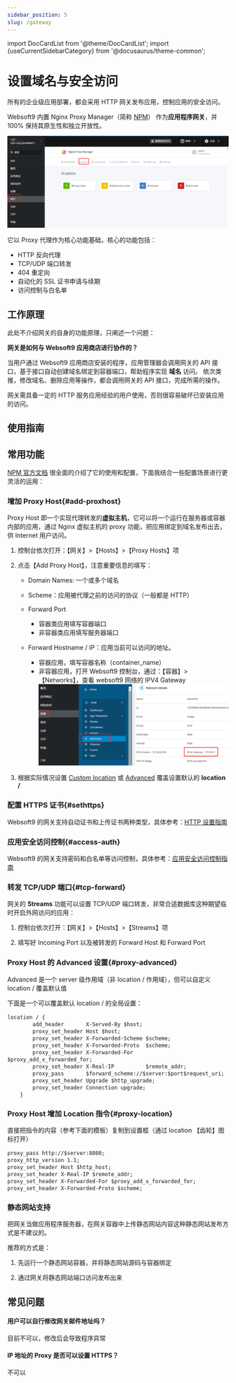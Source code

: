 ```yaml
---
sidebar_position: 5
slug: /gateway
---
```


import DocCardList from '@theme/DocCardList';
import {useCurrentSidebarCategory} from '@docusaurus/theme-common';

# 设置域名与安全访问

所有的企业级应用部署，都会采用 HTTP 网关发布应用，控制应用的安全访问。   

Websoft9 内置 Nginx Proxy Manager（简称 [NPM](https://nginxproxymanager.com/guide/)） 作为**应用程序网关**，并 100% 保持其原生性和独立开放性。  

![应用网关](./assets/websoft9-gateway-dashboard.png)

它以 Proxy 代理作为核心功能基础，核心的功能包括：

- HTTP 反向代理
- TCP/UDP 端口转发
- 404 重定向
- 自动化的 SSL 证书申请与续期
- 访问控制与白名单

## 工作原理

此处不介绍网关的自身的功能原理，只阐述一个问题：

**网关是如何与 Websoft9 应用商店进行协作的？**     

当用户通过 Websoft9 应用商店安装的程序，应用管理器会调用网关的 API 接口，基于接口自动创建域名绑定到容器端口，帮助程序实现 **域名** 访问。 依次类推，修改域名、删除应用等操作，都会调用网关的 API 接口，完成所需的操作。 

网关需具备一定的 HTTP 服务应用经验的用户使用，否则很容易破坏已安装应用的访问。 

## 使用指南

<DocCardList items={useCurrentSidebarCategory().items}/>

## 常用功能

[NPM 官方文档](https://nginxproxymanager.com/guide/) 很全面的介绍了它的使用和配置，下面我结合一些配置场景进行更灵活的运用：

### 增加 Proxy Host{#add-proxhost}

Proxy Host 即一个实现代理转发的**虚拟主机**，它可以将一个运行在服务器或容器内部的应用，通过 Nginx 虚拟主机的 proxy 功能，把应用绑定到域名发布出去，供 Internet 用户访问。  

1. 控制台依次打开：【网关】>【Hosts】>【Proxy Hosts】项

2. 点击【Add Proxy Host】，注意重要信息的填写：

   - Domain Names: 一个或多个域名

   - Scheme：应用被代理之前的访问的协议（一般都是 HTTP）

   - Forward Port
      
     - 容器类应用填写容器端口
     - 非容器类应用填写服务器端口

   - Forward Hostname / IP：应用当前可以访问的地址。
     - 容器应用，填写容器名称（container_name）
     - 非容器应用，打开 Websoft9 控制台，通过：【容器】>【Networks】，查看 websoft9 网络的 IPV4 Gateway
       ![](./assets/websoft9-container-gateway.png)

3. 根据实际情况设置 [Custom location](./gateway##proxy-location) 或 [Advanced](./gateway#proxy-advanced) 覆盖设置默认的 **location /**

### 配置 HTTPS 证书{#sethttps}

Websoft9 的网关支持自动证书和上传证书两种类型，具体参考：[HTTP 设置指南](../guide/appsethttps)

### 应用安全访问控制{#access-auth}

Websoft9 的网关支持密码和白名单等访问控制，具体参考：[应用安全访问控制指南](../guide/appauth)

### 转发 TCP/UDP 端口{#tcp-forward}

网关的 **Streams** 功能可以设置 TCP/UDP 端口转发，非常合适数据库这种期望临时开启外网访问的应用：  

1. 控制台依次打开：【网关】>【Hosts】>【Streams】项

2. 填写好 Incoming Port 以及被转发的 Forward Host 和 Forward Port

### Proxy Host 的 Advanced 设置{#proxy-advanced}

Advanced 是一个 server 级作用域（非 location / 作用域），但可以自定义 location / 覆盖默认值

下面是一个可以覆盖默认 location / 的全局设置：  

```
location / {
        add_header       X-Served-By $host;
        proxy_set_header Host $host;
        proxy_set_header X-Forwarded-Scheme $scheme;
        proxy_set_header X-Forwarded-Proto  $scheme;
        proxy_set_header X-Forwarded-For    $proxy_add_x_forwarded_for;
        proxy_set_header X-Real-IP          $remote_addr;
        proxy_pass       $forward_scheme://$server:$port$request_uri;
        proxy_set_header Upgrade $http_upgrade;
        proxy_set_header Connection upgrade;
    }
```

### Proxy Host 增加 Location 指令{#proxy-location}

直接把指令的内容（参考下面的模板）复制到设置框（通过 location 【齿轮】图标打开）

```
proxy_pass http://$server:8080; 
proxy_http_version 1.1;
proxy_set_header Host $http_host;
proxy_set_header X-Real-IP $remote_addr;
proxy_set_header X-Forwarded-For $proxy_add_x_forwarded_for;
proxy_set_header X-Forwarded-Proto $scheme;
```

### 静态网站支持

把网关当做应用程序服务器，在网关容器中上传静态网站内容这种静态网站发布方式是不建议的。  

推荐的方式是：

1. 先运行一个静态网站容器，并将静态网站源码与容器绑定

2. 通过网关将静态网站端口访问发布出来


## 常见问题

#### 用户可以自行修改网关邮件地址吗？

目前不可以，修改后会导致程序异常

#### IP 地址的 Proxy 是否可以设置 HTTPS？

不可以




